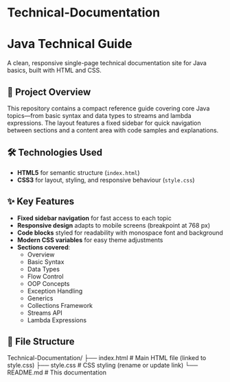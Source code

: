 # Technical-Documentation
# Java Technical Guide

A clean, responsive single-page technical documentation site for Java basics, built with HTML and CSS.

## 📖 Project Overview

This repository contains a compact reference guide covering core Java topics—from basic syntax and data types to streams and lambda expressions. The layout features a fixed sidebar for quick navigation between sections and a content area with code samples and explanations.

## 🛠 Technologies Used

- **HTML5** for semantic structure (`index.html`)  
- **CSS3** for layout, styling, and responsive behaviour (`style.css`)

## ✨ Key Features

- **Fixed sidebar navigation** for fast access to each topic  
- **Responsive design** adapts to mobile screens (breakpoint at 768 px)  
- **Code blocks** styled for readability with monospace font and background  
- **Modern CSS variables** for easy theme adjustments  
- **Sections covered**:  
  - Overview  
  - Basic Syntax  
  - Data Types  
  - Flow Control  
  - OOP Concepts  
  - Exception Handling  
  - Generics  
  - Collections Framework  
  - Streams API  
  - Lambda Expressions  

## 📁 File Structure

Technical-Documentation/
├── index.html # Main HTML file (linked to style.css)
├── style.css # CSS styling (rename or update link)
└── README.md # This documentation

